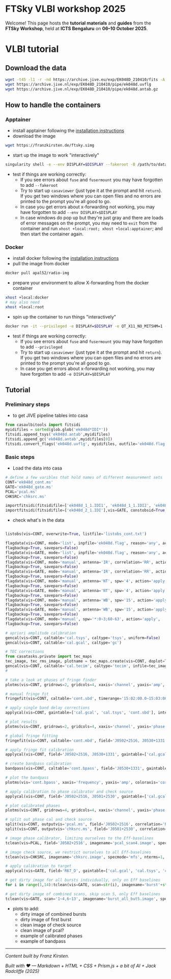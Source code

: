 <!-- MathJax -->
<script src="https://cdnjs.cloudflare.com/ajax/libs/mathjax/2.7.7/MathJax.js?config=TeX-AMS-MML_HTMLorMML" type="text/javascript"></script> 
<script type="text/x-mathjax-config">
    MathJax.Hub.Config({
      tex2jax: {
        skipTags: ['script', 'noscript', 'style', 'textarea', 'pre'],
        inlineMath: [['$','$']],
        displayMath: [['$$','$$']]
      }
    });
</script> 

<script type="text/javascript">
var pcs = document.lastModified.split(" ")[0].split("/");
var date = pcs[1] + '/' + pcs[0] + '/' + pcs[2];
onload = function(){
    document.getElementById("lastModified").innerHTML = "Page last modified on " + date;
}
		</script>

<link href="styles.css" rel="stylesheet" />

<!-- Prism CSS -->
<link rel="stylesheet" href="https://cdnjs.cloudflare.com/ajax/libs/prism/1.29.0/themes/prism.min.css" />
<link id="prism-dark" rel="stylesheet" href="https://cdnjs.cloudflare.com/ajax/libs/prism/1.29.0/themes/prism-tomorrow.min.css" disabled />
<link rel="stylesheet" href="https://cdnjs.cloudflare.com/ajax/libs/prism/1.29.0/plugins/line-numbers/prism-line-numbers.min.css" />

<!-- Prism JS -->
<script src="https://cdnjs.cloudflare.com/ajax/libs/prism/1.29.0/prism.min.js"></script>
<script src="https://cdnjs.cloudflare.com/ajax/libs/prism/1.29.0/components/prism-python.min.js"></script>
<script src="https://cdnjs.cloudflare.com/ajax/libs/prism/1.29.0/plugins/line-numbers/prism-line-numbers.min.js"></script>

# FTSky VLBI workshop 2025

Welcome! This page hosts the **tutorial materials** and **guides** from the **FTSky
Workshop**, held at **ICTS Bengaluru** on **06–10 October 2025**.

# VLBI tutorial
## Download the data

```bash
wget -t45 -l1 -r -nd https://archive.jive.eu/exp/EK048D_210410/fits -A "ek048d*"
wget https://archive.jive.nl/exp/EK048D_210410/pipe/ek048d.uvflg
wget https://archive.jive.nl/exp/EK048D_210410/pipe/ek048d.antab.gz
```

## How to handle the containers
### Apptainer
- install apptainer following the [installation instructions](https://apptainer.org/docs/admin/main/installation.html)
- download the image

```bash
wget https://franzkirsten.de/ftsky.simg
```

- start up the image to work "interactively"

```bash
singularity shell -e --env DISPLAY=$DISPLAY --fakeroot -B /path/to/data:/data ftsky.simg
```

- test if things are working correctly:
  - If you see errors about `fuse` and `fusermount` you may have forgotten to add
    `--fakeroot`
  - Try to start up `casaviewer` (just type it at the prompt and hit `return`). If you get
    two windows where you can open files and no errors are printed to the prompt you're
    all good to go.
  - In case you get errors about x-forwarding not working, you may have forgotten to add
    `--env DISPLAY=$DISPLAY`
  - In case windows do pop up but they're just gray and there are loads of error messages
    on the prompt, you may need to `exit` from the container and run `xhost +local:root;
    xhost +local:apptainer`; and then start the container again.

### Docker
- install docker following the [installation instructions](https://docs.docker.com/engine/install/)
- pull the image from docker

```bash
docker pull apal52/radio-img
```

- prepare your environment to allow X-forwarding from the docker container

```bash
xhost +local:docker
# may also need
xhost +local:root
```

- spin up the container to run things "interactively"

```bash
docker run -it --privileged -e DISPLAY=$DISPLAY -e QT_X11_NO_MITSHM=1 -v /tmp/.X11-unix:/tmp/.X11-unix --ipc=host -v $(pwd):/data <container-name>
```

- test if things are working correctly:
  - If you see errors about `fuse` and `fusermount` you may have forgotten to add
    `--privileged`
  - Try to start up `casaviewer` (just type it at the prompt and hit `return`). If you get
    two windows where you can open files and no errors are printed to the prompt you're
    all good to go.
  - In case you get errors about x-forwarding not working, you may have forgotten to add
    `-e DISPLAY=$DISPLAY`

## Tutorial

### Preliminary steps
- to get JIVE pipeline tables into casa
```python
from casavlbitools import fitsidi
myidifiles = sorted(glob.glob('ek048d*IDI*'))
fitsidi.append_tsys('ek048d.antab',myidifiles)
fitsidi.append_gc('ek048d.antab',myidifiles[0])
fitsidi.convert_flags('ek048d.uvflg', myidifiles, outfile='ek048d.flag')
```
### Basic steps
- Load the data into casa

```python
# define a few varibles that hold names of different measurement sets
CONT='ek048d_cont.ms'
GATE='ek048d_gate.ms'
PCAL='pcal.ms'
CHKSRC='chksrc.ms'

importfitsidi(fitsidifile=['ek048d_1_1.IDI1', 'ek048d_1_1.IDI2', 'ek048d_1_1.IDI3','ek048d_1_1.IDI4', 'ek048d_1_1.IDI5', 'ek048d_1_1.IDI6'],vis=CONT, constobsid=True, scanreindexgap_s=15.0)
importfitsidi(fitsidifile=['ek048d_2_1.IDI'],vis=GATE, constobsid=True, scanreindexgap_s=15.0)
```

- check what's in the data

```python

listobs(vis=CONT, overwrite=True, listfile='listobs_cont.txt')
```

```python
flagdata(vis=CONT, mode='list', inpfile='ek048d.flag', reason='any', action='apply',
flagbackup=True, savepars=False)
flagdata(vis=GATE, mode='list', inpfile='ek048d.flag', reason='any', action='apply',
flagbackup=True, savepars=False)
flagdata(vis=CONT, mode='manual', antenna='IR', correlation='RR', action='apply',
flagbackup=True, savepars=False)
flagdata(vis=GATE, mode='manual', antenna='IR', correlation='RR', action='apply',
flagbackup=True, savepars=False)
flagdata(vis=CONT, mode='manual', antenna='NT', spw='4', action='apply',
flagbackup=True, savepars=False)
flagdata(vis=GATE, mode='manual', antenna='NT', spw='4', action='apply',
flagbackup=True, savepars=False)
flagdata(vis=CONT, mode='manual', antenna='WB', spw='15', action='apply',
flagbackup=True, savepars=False)
flagdata(vis=GATE, mode='manual', antenna='WB', spw='15', action='apply',
flagbackup=True, savepars=False)
flagdata(vis=CONT, mode='manual', spw='*:0~3;60-63', action='apply',
flagbackup=True, savepars=False)

# apriori amplitude calibration
gencal(vis=CONT, caltable='cal.tsys', caltype='tsys', uniform=False)
gencal(vis=CONT, caltable='cal.gcal', caltype='gc')

# TEC corrections
from casatasks.private import tec_maps
tec_image, tec_rms_image, plotname = tec_maps.create(vis=CONT, doplot=True)
gencal(vis=CONT, caltable='cal.tecim', caltype='tecim', infile=tec_image)
#

# take a look at phases of fringe finder 
plotms(vis=CONT, gridrows=2, gridcols=4, xaxis='channel', yaxis='amp', field='J0530+1331', timerange='15:02:00.0~15:03:00.0', avgtime='60', iteraxis='spw', coloraxis='baseline', correlation='RR, LL')

# manual fringe fit
fringefit(vis=CONT, caltable='cont.sbd', timerange='15:02:00.0~15:03:00.0', solint='inf', zerorates=True, refant='EF', minsnr=10, gaintable=['cal.gcal', 'cal.tsys'], interp=['nearest','nearest,nearest'], parang=True)

# apply single band delay corrections
applycal(vis=CONT, gaintable=['cal.gcal', 'cal.tsys', 'cont.sbd'], interp=['nearest','nearest,nearest'], parang=True)

# plot results
plotms(vis=CONT, gridrows=2, gridcols=4, xaxis='channel', yaxis='phase', field='J0530+1331', timerange='15:02:00.0~15:03:00.0', avgtime='60', iteraxis='spw', coloraxis='baseline', correlation='RR, LL', ydatacolumn='corrected')

# global fringe fitting
fringefit(vis=CONT, caltable='cont.mbd', field='J0502+2516, J0530+1331', solint='120s', zerorates=False, refant='EF', minsnr=7, combine='spw', gaintable=['cal.gcal', 'cal.tsys', 'cont.sbd'], interp=['nearest','nearest,nearest'], parang=True)

# apply fringe fit calibration
applycal(vis=CONT, field='J0502+2516, J0530+1331', gaintable=['cal.gcal', 'cal.tsys', 'cont.sbd', 'cont.mbd'], interp=['nearest','nearest,nearest', 'nearest', 'linear'], parang=True, spwmap=[[],[],[],[0,0,0,0,0,0,0,0,0,0,0,0,0,0,0,0]])

# create bandpass calibration
bandpass(vis=CONT, caltable='cont.bpass', field='J0530+1331', gaintable=['cal.gcal', 'cal.tsys', 'cont.sbd', 'cont.mbd'], interp=['nearest','nearest,nearest', 'nearest', 'linear'], solnorm=True, solint='inf', refant='EF', bandtype='B', spwmap=[[],[],[],[0,0,0,0,0,0,0,0,0,0,0,0,0,0,0,0]], parang=True, minblperant=1)

# plot the bandpass
plotms(vis='cont.bpass', xaxis='frequency', yaxis='amp', coloraxis='corr', iteraxis='antenna', gridrows=2, gridcols=4)

# apply calibration to phase calibrator and check source
applycal(vis=CONT, field='J0502+2516, J0501+2530', gaintable=['cal.gcal', 'cal.tsys', 'cont.sbd', 'cont.mbd', 'cont.bpass'], interp=['nearest','nearest,nearest', 'nearest', 'linear', 'nearest,nearest'], parang=True, spwmap=[[],[],[],[0,0,0,0,0,0,0,0,0,0,0,0,0,0,0,0],[]])

# plot calibrated phases
plotms(vis=CONT, gridrows=4, gridcols=4, xaxis='channel', yaxis='phase', field='J0502+2516', avgtime='60', iteraxis='scan', coloraxis='corr', correlation='RR, LL', ydatacolumn='corrected', avgchannel='4')

# split out phase cal and check source
split(vis=CONT, outputvis='pcal.ms', field='J0502+2516', correlation='RR, LL', datacolumn='corrected', keepflags=False, width='4', timebin='32s')
split(vis=CONT, outputvis='chksrc.ms', field='J0501+2530', correlation='RR, LL', datacolumn='corrected', keepflags=False, width='4', timebin='32s')

# image phase calibrator, limiting ourselves to the Eff-baselines
tclean(vis=PCAL, field='J0502+2516', imagename='pcal_scan4.image', specmode='mfs', nterms=1, deconvolver='hogbom', gridder='standard', imsize=128, cell='5mas', weighting='natural', niter=100, interactive=True, savemodel='modelcolumn', restart=True, antenna='5&0; 5&1; 5&2; 5&3; 5&4', scan='4, 38, 78')

# image check source, we restrict ourselves to all Eff-baselines
tclean(vis=CHKSRC, imagename='chksrc.image', specmode='mfs', nterms=1, deconvolver='hogbom', gridder='standard', imsize=128, cell='5mas', weighting='natural', niter=100, interactive=True, savemodel='modelcolumn', restart=False, antenna='5&0; 5&1; 5&2; 5&3; 5&4')

# apply calibration to target
applycal(vis=GATE, field='R67_D', gaintable=['cal.gcal', 'cal.tsys', 'cont.sbd', 'cont.mbd', 'cont.bpass'], interp=['nearest','nearest,nearest', 'nearest', 'linear', 'nearest,nearest'], parang=True, spwmap=[[],[],[],[0,0,0,0,0,0,0,0,0,0,0,0,0,0,0,0],[]])

# get dirty image for all bursts individually, only on Eff baselines
for i in range(1,14):tclean(vis=GATE, scan=str(i), imagename='burst'+str(i)+'.image', specmode='mfs', nterms=1, deconvolver='hogbom', gridder='standard', imsize=1024, cell='5mas', weighting='natural', niter=0, savemodel='modelcolumn', restart=False, antenna='5&0; 5&1; 5&2; 5&3; 5&4')

# get dirty image of combined scans, skip scan 5, only Eff baselines
tclean(vis=GATE, scan='1~4,6~13', imagename='burst_all_but5.image', specmode='mfs', nterms=1, deconvolver='hogbom', gridder='standard', imsize=1024, cell='5mas', weighting='natural', niter=0, savemodel='modelcolumn', restart=False, antenna='5&0; 5&1; 5&2; 5&3; 5&4'
```
- plots to add:
  - dirty image of combined bursts
  - dirty image of first burst
  - clean image of check source
  - clean image of pcal?
  - example of calibrated phases
  - example of bandpass
---

_Content built by Franz Kirsten._ <i><span id="lastModified"></span></i>

_Built with ♥ — Markdown + HTML + CSS + Prism.js + a bit of AI + Jack Radcliffe (2025)_

<!-- Custom Script: funcs.js -->
<script>
    const copy = (el) => {
      const pre = document.querySelector(el);
      if (!pre) return;
      const code = pre.innerText;
      navigator.clipboard.writeText(code).then(() => {
        const btn = document.querySelector(`[data-copy="${el}"]`);
        if (!btn) return;
        const old = btn.textContent;
        btn.textContent = 'Copied!';
        setTimeout(() => (btn.textContent = old), 1500);
      });
    };
    document.addEventListener('click', (e) => {
      const t = e.target;
      if (t.matches('.copy-btn')) {
        const target = t.getAttribute('data-copy');
        copy(target);
      }
    });
</script>
